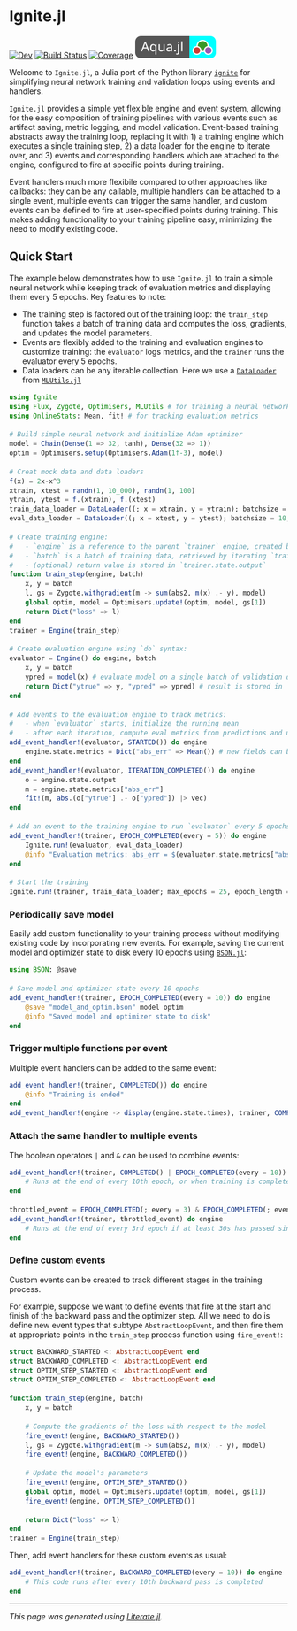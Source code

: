 # Ignite.jl

[![Dev](https://img.shields.io/badge/docs-dev-blue.svg)](https://jondeuce.github.io/Ignite.jl/dev/)
[![Build Status](https://github.com/jondeuce/Ignite.jl/actions/workflows/CI.yml/badge.svg?branch=master)](https://github.com/jondeuce/Ignite.jl/actions/workflows/CI.yml?query=branch%3Amaster)
[![Coverage](https://codecov.io/gh/jondeuce/Ignite.jl/branch/master/graph/badge.svg)](https://codecov.io/gh/jondeuce/Ignite.jl)
[![Aqua QA](https://raw.githubusercontent.com/JuliaTesting/Aqua.jl/master/badge.svg)](https://github.com/JuliaTesting/Aqua.jl)

Welcome to `Ignite.jl`, a Julia port of the Python library [`ignite`](https://github.com/pytorch/ignite) for simplifying neural network training and validation loops using events and handlers.

`Ignite.jl` provides a simple yet flexible engine and event system, allowing for the easy composition of training pipelines with various events such as artifact saving, metric logging, and model validation. Event-based training abstracts away the training loop, replacing it with 1) a training engine which executes a single training step, 2) a data loader for the engine to iterate over, and 3) events and corresponding handlers which are attached to the engine, configured to fire at specific points during training.

Event handlers much more flexibile compared to other approaches like callbacks: they can be any callable, multiple handlers can be attached to a single event, multiple events can trigger the same handler, and custom events can be defined to fire at user-specified points during training. This makes adding functionality to your training pipeline easy, minimizing the need to modify existing code.

## Quick Start

The example below demonstrates how to use `Ignite.jl` to train a simple neural network while keeping track of evaluation metrics and displaying them every 5 epochs. Key features to note:

* The training step is factored out of the training loop: the `train_step` function takes a batch of training data and computes the loss, gradients, and updates the model parameters.
* Events are flexibly added to the training and evaluation engines to customize training: the `evaluator` logs metrics, and the `trainer` runs the evaluator every 5 epochs.
* Data loaders can be any iterable collection. Here we use a [`DataLoader`](https://juliaml.github.io/MLUtils.jl/stable/api/#MLUtils.DataLoader) from [`MLUtils.jl`](https://github.com/JuliaML/MLUtils.jl)

````julia
using Ignite
using Flux, Zygote, Optimisers, MLUtils # for training a neural network
using OnlineStats: Mean, fit! # for tracking evaluation metrics

# Build simple neural network and initialize Adam optimizer
model = Chain(Dense(1 => 32, tanh), Dense(32 => 1))
optim = Optimisers.setup(Optimisers.Adam(1f-3), model)

# Creat mock data and data loaders
f(x) = 2x-x^3
xtrain, xtest = randn(1, 10_000), randn(1, 100)
ytrain, ytest = f.(xtrain), f.(xtest)
train_data_loader = DataLoader((; x = xtrain, y = ytrain); batchsize = 64, shuffle = true, partial = false)
eval_data_loader = DataLoader((; x = xtest, y = ytest); batchsize = 10, shuffle = false)

# Create training engine:
#   - `engine` is a reference to the parent `trainer` engine, created below
#   - `batch` is a batch of training data, retrieved by iterating `train_data_loader`
#   - (optional) return value is stored in `trainer.state.output`
function train_step(engine, batch)
    x, y = batch
    l, gs = Zygote.withgradient(m -> sum(abs2, m(x) .- y), model)
    global optim, model = Optimisers.update!(optim, model, gs[1])
    return Dict("loss" => l)
end
trainer = Engine(train_step)

# Create evaluation engine using `do` syntax:
evaluator = Engine() do engine, batch
    x, y = batch
    ypred = model(x) # evaluate model on a single batch of validation data
    return Dict("ytrue" => y, "ypred" => ypred) # result is stored in `evaluator.state.output`
end

# Add events to the evaluation engine to track metrics:
#   - when `evaluator` starts, initialize the running mean
#   - after each iteration, compute eval metrics from predictions and update the running average
add_event_handler!(evaluator, STARTED()) do engine
    engine.state.metrics = Dict("abs_err" => Mean()) # new fields can be dynamically added to `engine.state`
end
add_event_handler!(evaluator, ITERATION_COMPLETED()) do engine
    o = engine.state.output
    m = engine.state.metrics["abs_err"]
    fit!(m, abs.(o["ytrue"] .- o["ypred"]) |> vec)
end

# Add an event to the training engine to run `evaluator` every 5 epochs:
add_event_handler!(trainer, EPOCH_COMPLETED(every = 5)) do engine
    Ignite.run!(evaluator, eval_data_loader)
    @info "Evaluation metrics: abs_err = $(evaluator.state.metrics["abs_err"])"
end

# Start the training
Ignite.run!(trainer, train_data_loader; max_epochs = 25, epoch_length = 1_000)
````

### Periodically save model

Easily add custom functionality to your training process without modifying existing code by incorporating new events. For example, saving the current model and optimizer state to disk every 10 epochs using [`BSON.jl`](https://github.com/JuliaIO/BSON.jl):

````julia
using BSON: @save

# Save model and optimizer state every 10 epochs
add_event_handler!(trainer, EPOCH_COMPLETED(every = 10)) do engine
    @save "model_and_optim.bson" model optim
    @info "Saved model and optimizer state to disk"
end
````

### Trigger multiple functions per event

Multiple event handlers can be added to the same event:

````julia
add_event_handler!(trainer, COMPLETED()) do engine
    @info "Training is ended"
end
add_event_handler!(engine -> display(engine.state.times), trainer, COMPLETED())
````

### Attach the same handler to multiple events

The boolean operators `|` and `&` can be used to combine events:

````julia
add_event_handler!(trainer, COMPLETED() | EPOCH_COMPLETED(every = 10)) do engine
    # Runs at the end of every 10th epoch, or when training is completed
end

throttled_event = EPOCH_COMPLETED(; every = 3) & EPOCH_COMPLETED(; event_filter = throttle_filter(30.0))
add_event_handler!(trainer, throttled_event) do engine
    # Runs at the end of every 3rd epoch if at least 30s has passed since the last firing
end
````

### Define custom events

Custom events can be created to track different stages in the training process.

For example, suppose we want to define events that fire at the start and finish of the backward pass and the optimizer step. All we need to do is define new event types that subtype `AbstractLoopEvent`, and then fire them at appropriate points in the `train_step` process function using `fire_event!`:

````julia
struct BACKWARD_STARTED <: AbstractLoopEvent end
struct BACKWARD_COMPLETED <: AbstractLoopEvent end
struct OPTIM_STEP_STARTED <: AbstractLoopEvent end
struct OPTIM_STEP_COMPLETED <: AbstractLoopEvent end

function train_step(engine, batch)
    x, y = batch

    # Compute the gradients of the loss with respect to the model
    fire_event!(engine, BACKWARD_STARTED())
    l, gs = Zygote.withgradient(m -> sum(abs2, m(x) .- y), model)
    fire_event!(engine, BACKWARD_COMPLETED())

    # Update the model's parameters
    fire_event!(engine, OPTIM_STEP_STARTED())
    global optim, model = Optimisers.update!(optim, model, gs[1])
    fire_event!(engine, OPTIM_STEP_COMPLETED())

    return Dict("loss" => l)
end
trainer = Engine(train_step)
````

Then, add event handlers for these custom events as usual:

````julia
add_event_handler!(trainer, BACKWARD_COMPLETED(every = 10)) do engine
    # This code runs after every 10th backward pass is completed
end
````

---

*This page was generated using [Literate.jl](https://github.com/fredrikekre/Literate.jl).*

